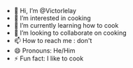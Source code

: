 - 👋 Hi, I’m @Victorlelay
- 👀 I’m interested in cooking
- 🌱 I’m currently learning how to cook
- 💞️ I’m looking to collaborate on cooking
- 📫 How to reach me : don't
- 😄 Pronouns: He/Him
- ⚡ Fun fact: I like to cook

<!---
Victorlelay/Victorlelay is a ✨ special ✨ repository because its `README.md` (this file) appears on your GitHub profile.
You can click the Preview link to take a look at your changes.
--->
